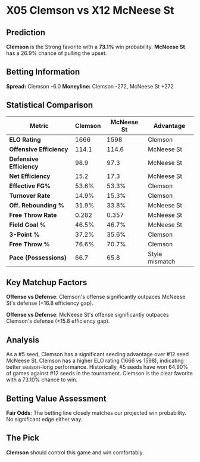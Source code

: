 # X05 Clemson vs X12 McNeese St

## Prediction
**Clemson** is the Strong favorite with a **73.1%** win probability.
**McNeese St** has a 26.9% chance of pulling the upset.

## Betting Information
**Spread:** Clemson -6.0
**Moneyline:** Clemson -272, McNeese St +272

## Statistical Comparison

| Metric | Clemson | McNeese St | Advantage |
|--------|-----------------|-----------------|----------|
| **ELO Rating** | 1666 | 1598 | Clemson |
| **Offensive Efficiency** | 114.1 | 114.6 | McNeese St |
| **Defensive Efficiency** | 98.9 | 97.3 | McNeese St |
| **Net Efficiency** | 15.2 | 17.3 | McNeese St |
| **Effective FG%** | 53.6% | 53.3% | Clemson |
| **Turnover Rate** | 14.9% | 15.3% | Clemson |
| **Off. Rebounding %** | 31.9% | 33.8% | McNeese St |
| **Free Throw Rate** | 0.282 | 0.357 | McNeese St |
| **Field Goal %** | 46.5% | 46.7% | McNeese St |
| **3-Point %** | 37.2% | 35.6% | Clemson |
| **Free Throw %** | 76.6% | 70.7% | Clemson |
| **Pace (Possessions)** | 66.7 | 65.8 | Style mismatch |

## Key Matchup Factors

**Offense vs Defense**: Clemson's offense significantly outpaces McNeese St's defense (+16.8 efficiency gap).

**Offense vs Defense**: McNeese St's offense significantly outpaces Clemson's defense (+15.8 efficiency gap).

## Analysis

As a #5 seed, Clemson has a significant seeding advantage over #12 seed McNeese St. Clemson has a higher ELO rating (1666 vs 1598), indicating better season-long performance. Historically, #5 seeds have won 64.90% of games against #12 seeds in the tournament. Clemson is the clear favorite with a 73.10% chance to win.

## Betting Value Assessment

**Fair Odds**: The betting line closely matches our projected win probability. No significant edge either way.

## The Pick

**Clemson** should control this game and win comfortably.


